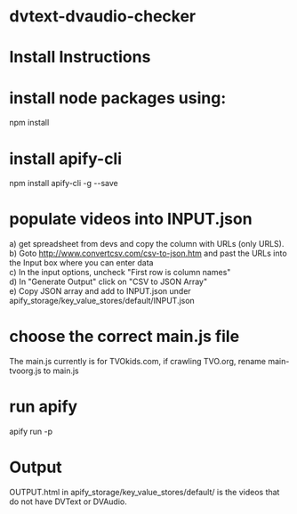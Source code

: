 # dvtext-dvaudio-checker

# Install Instructions

# install node packages using:

npm install

# install apify-cli

npm install apify-cli -g --save

# populate videos into INPUT.json

a) get spreadsheet from devs and copy the column with URLs (only URLS). <br>
b) Goto http://www.convertcsv.com/csv-to-json.htm and past the URLs into the Input box where you can enter data <br>
c) In the input options, uncheck "First row is column names" <br>
d) In "Generate Output" click on "CSV to JSON Array" <br>
e) Copy JSON array and add to INPUT.json under apify_storage/key_value_stores/default/INPUT.json <br>

# choose the correct main.js file

The main.js currently is for TVOkids.com, if crawling TVO.org, rename main-tvoorg.js to main.js

# run apify

apify run -p

# Output

OUTPUT.html in apify_storage/key_value_stores/default/ is the videos that do not have DVText or DVAudio.
